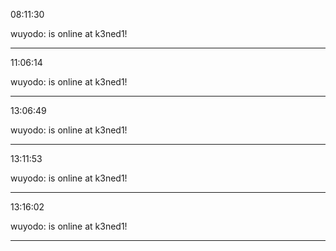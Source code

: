 08:11:30

wuyodo: is online at k3ned1!

---

11:06:14

wuyodo: is online at k3ned1!

---

13:06:49

wuyodo: is online at k3ned1!

---

13:11:53

wuyodo: is online at k3ned1!

---

13:16:02

wuyodo: is online at k3ned1!

---

